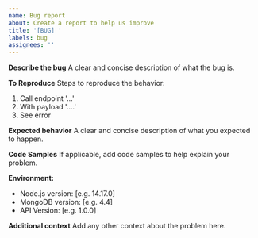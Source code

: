 ```yaml
---
name: Bug report
about: Create a report to help us improve
title: '[BUG] '
labels: bug
assignees: ''
---
```


**Describe the bug**
A clear and concise description of what the bug is.

**To Reproduce**
Steps to reproduce the behavior:
1. Call endpoint '...'
2. With payload '....'
3. See error

**Expected behavior**
A clear and concise description of what you expected to happen.

**Code Samples**
If applicable, add code samples to help explain your problem.

**Environment:**
 - Node.js version: [e.g. 14.17.0]
 - MongoDB version: [e.g. 4.4]
 - API Version: [e.g. 1.0.0]

**Additional context**
Add any other context about the problem here. 